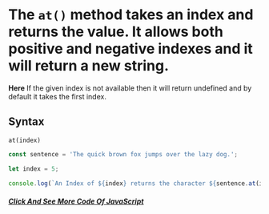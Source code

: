# The `at()` method takes an index and returns the value. It allows both positive and negative indexes and it will return a new string.


**Here** If the given index is not available then it will return undefined and by default it takes the first index.
## Syntax
```
at(index)

```

```javascript
const sentence = 'The quick brown fox jumps over the lazy dog.';

let index = 5;

console.log(`An Index of ${index} returns the character ${sentence.at(index)}`);//An Index of 5 returns the character u
```
##### [Click And See More Code Of JavaScript](../js/23.at.js)
